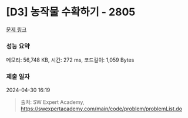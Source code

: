 # [D3] 농작물 수확하기 - 2805 

[문제 링크](https://swexpertacademy.com/main/code/problem/problemDetail.do?contestProbId=AV7GLXqKAWYDFAXB) 

### 성능 요약

메모리: 56,748 KB, 시간: 272 ms, 코드길이: 1,059 Bytes

### 제출 일자

2024-04-30 16:19



> 출처: SW Expert Academy, https://swexpertacademy.com/main/code/problem/problemList.do